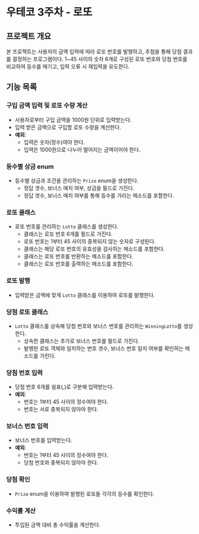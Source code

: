 # 우테코 3주차 - 로또

## 프로젝트 개요

본 프로젝트는 사용자의 금액 입력에 따라 로또 번호를 발행하고, 추첨을 통해 당첨 결과를 결정하는 프로그램이다. 1~45 사이의 숫자 6개로 구성된 로또 번호와 당첨 번호를 비교하여 등수를 매기고, 입력 오류 시 재입력을 유도한다.

## 기능 목록

### 구입 금액 입력 및 로또 수량 계산

- 사용자로부터 구입 금액을 1000원 단위로 입력받는다.
- 입력 받은 금액으로 구입할 로또 수량을 계산한다.
- **예외**:
  - 입력은 숫자(정수)여야 한다.
  - 입력은 1000원으로 나누어 떨어지는 금액이어야 한다.

### 등수별 상금 enum

- 등수별 상금과 조건을 관리하는 `Prize` enum을 생성한다.
  - 정답 갯수, 보너스 매치 여부, 상금을 필드로 가진다.
  - 정답 갯수, 보너스 매치 여부를 통해 등수를 가리는 메소드를 포함한다.

### 로또 클래스

- 로또 번호를 관리하는 `Lotto` 클래스를 생성한다.
  - 클래스는 로또 번호 6개를 필드로 가진다.
  - 로또 번호는 1부터 45 사이의 중복되지 않는 숫자로 구성된다.
  - 클래스는 해당 로또 번호의 유효성을 검사하는 메소드를 포함한다.
  - 클래스는 로또 번호를 반환하는 메소드를 포함한다.
  - 클래스는 로또 번호를 출력하는 메소드를 포함한다.

### 로또 발행

- 입력받은 금액에 맞게 `Lotto` 클래스를 이용하여 로또를 발행한다.

### 당첨 로또 클래스

- `Lotto` 클래스를 상속해 당첨 번호와 보너스 번호를 관리하는 `WinningLotto`를 생성한다.
  - 상속한 클래스는 추가로 보너스 번호를 필드로 가진다.
  - 발행한 로또 객체와 일치하는 번호 갯수, 보너스 번호 일치 여부를 확인하는 메소드를 가진다.

### 당첨 번호 입력

- 당첨 번호 6개를 쉼표(,)로 구분해 입력받는다.
- **예외**:
  - 번호는 1부터 45 사이의 정수여야 한다.
  - 번호는 서로 중복되지 않아야 한다.

### 보너스 번호 입력

- 보너스 번호를 입력받는다.
- **예외**:
  - 번호는 1부터 45 사이의 정수여야 한다.
  - 당첨 번호와 중복되지 않아야 한다.

### 당첨 확인

- `Prize` enum을 이용하여 발행된 로또들 각각의 등수를 확인한다.

### 수익률 계산

- 투입된 금액 대비 총 수익률을 계산한다.